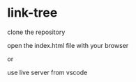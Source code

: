 # link-tree

clone the repository

open the index.html file with your browser

or

use live server from vscode

